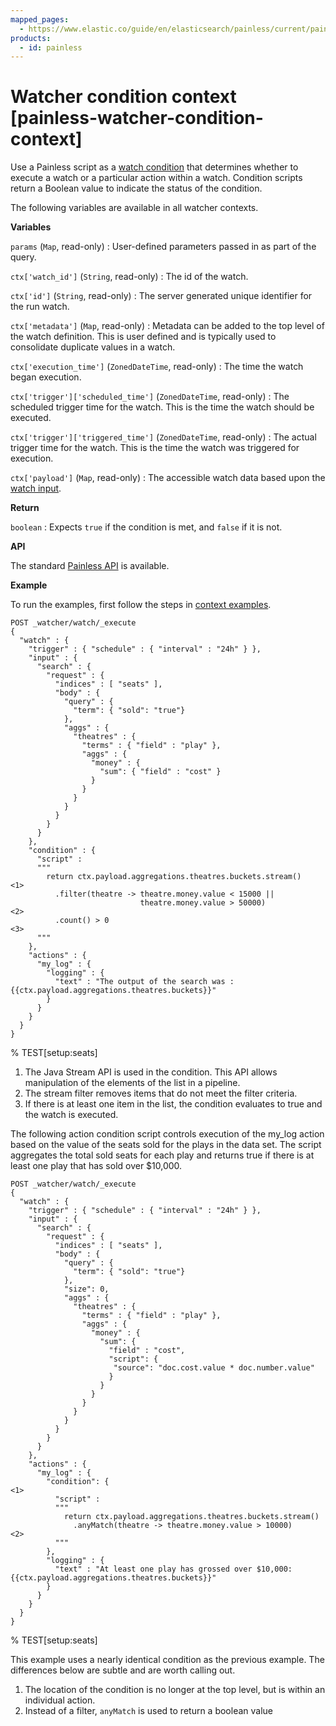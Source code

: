 ```yaml
---
mapped_pages:
  - https://www.elastic.co/guide/en/elasticsearch/painless/current/painless-watcher-condition-context.html
products:
  - id: painless
---
```


# Watcher condition context [painless-watcher-condition-context]

Use a Painless script as a [watch condition](docs-content://explore-analyze/alerts-cases/watcher/condition-script.md) that determines whether to execute a watch or a particular action within a watch. Condition scripts return a Boolean value to indicate the status of the condition.

The following variables are available in all watcher contexts.

**Variables**

`params` (`Map`, read-only)
:   User-defined parameters passed in as part of the query.

`ctx['watch_id']` (`String`, read-only)
:   The id of the watch.

`ctx['id']` (`String`, read-only)
:   The server generated unique identifier for the run watch.

`ctx['metadata']` (`Map`, read-only)
:   Metadata can be added to the top level of the watch definition. This is user defined and is typically used to consolidate duplicate values in a watch.

`ctx['execution_time']` (`ZonedDateTime`, read-only)
:   The time the watch began execution.

`ctx['trigger']['scheduled_time']` (`ZonedDateTime`, read-only)
:   The scheduled trigger time for the watch. This is the time the watch should be executed.

`ctx['trigger']['triggered_time']` (`ZonedDateTime`, read-only)
:   The actual trigger time for the watch. This is the time the watch was triggered for execution.

`ctx['payload']` (`Map`, read-only)
:   The accessible watch data based upon the [watch input](docs-content://explore-analyze/alerts-cases/watcher/input.md).

**Return**

`boolean`
:   Expects `true` if the condition is met, and `false` if it is not.

**API**

The standard [Painless API](https://www.elastic.co/guide/en/elasticsearch/painless/current/painless-api-reference-shared.html) is available.

**Example**

To run the examples, first follow the steps in [context examples](/reference/scripting-languages/painless/painless-context-examples.md).

```console
POST _watcher/watch/_execute
{
  "watch" : {
    "trigger" : { "schedule" : { "interval" : "24h" } },
    "input" : {
      "search" : {
        "request" : {
          "indices" : [ "seats" ],
          "body" : {
            "query" : {
              "term": { "sold": "true"}
            },
            "aggs" : {
              "theatres" : {
                "terms" : { "field" : "play" },
                "aggs" : {
                  "money" : {
                    "sum": { "field" : "cost" }
                  }
                }
              }
            }
          }
        }
      }
    },
    "condition" : {
      "script" :
      """
        return ctx.payload.aggregations.theatres.buckets.stream()       <1>
          .filter(theatre -> theatre.money.value < 15000 ||
                             theatre.money.value > 50000)               <2>
          .count() > 0                                                  <3>
      """
    },
    "actions" : {
      "my_log" : {
        "logging" : {
          "text" : "The output of the search was : {{ctx.payload.aggregations.theatres.buckets}}"
        }
      }
    }
  }
}
```
% TEST[setup:seats]

1. The Java Stream API is used in the condition. This API allows manipulation of the elements of the list in a pipeline.
2. The stream filter removes items that do not meet the filter criteria.
3. If there is at least one item in the list, the condition evaluates to true and the watch is executed.


The following action condition script controls execution of the my_log action based on the value of the seats sold for the plays in the data set. The script aggregates the total sold seats for each play and returns true if there is at least one play that has sold over $10,000.

```console
POST _watcher/watch/_execute
{
  "watch" : {
    "trigger" : { "schedule" : { "interval" : "24h" } },
    "input" : {
      "search" : {
        "request" : {
          "indices" : [ "seats" ],
          "body" : {
            "query" : {
              "term": { "sold": "true"}
            },
            "size": 0,
            "aggs" : {
              "theatres" : {
                "terms" : { "field" : "play" },
                "aggs" : {
                  "money" : {
                    "sum": {
                      "field" : "cost",
                      "script": {
                       "source": "doc.cost.value * doc.number.value"
                      }
                    }
                  }
                }
              }
            }
          }
        }
      }
    },
    "actions" : {
      "my_log" : {
        "condition": {                                                <1>
          "script" :
          """
            return ctx.payload.aggregations.theatres.buckets.stream()
              .anyMatch(theatre -> theatre.money.value > 10000)       <2>
          """
        },
        "logging" : {
          "text" : "At least one play has grossed over $10,000: {{ctx.payload.aggregations.theatres.buckets}}"
        }
      }
    }
  }
}
```
% TEST[setup:seats]

This example uses a nearly identical condition as the previous example. The differences below are subtle and are worth calling out.

1. The location of the condition is no longer at the top level, but is within an individual action.
2. Instead of a filter, `anyMatch` is used to return a boolean value


